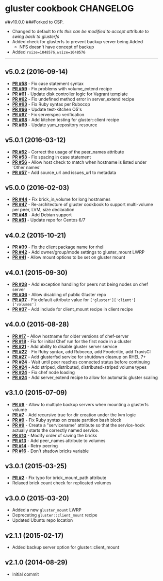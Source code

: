 # gluster cookbook CHANGELOG

##v10.0.0
###Forked to CSP.
- Changed to default to nfs _this can be modified to accept attribute to swing back to glusterfs_
- Added check for glusterfs to prevent backup server being Added
    - NFS doesn't have concept of backup
- Added `rsize=1048576,wsize=1048576`

---
## v5.0.2 (2016-09-14)
- **[PR #58](https://github.com/shortdudey123/chef-gluster/pull/58)** - Fix case statement syntax
- **[PR #59](https://github.com/shortdudey123/chef-gluster/pull/59)** - Fix problems with volume_extend recipe
- **[PR #61](https://github.com/shortdudey123/chef-gluster/pull/61)** - Update disk controller logic for Vagrant template
- **[PR #62](https://github.com/shortdudey123/chef-gluster/pull/62)** - Fix undefined method error in server_extend recipe
- **[PR #63](https://github.com/shortdudey123/chef-gluster/pull/63)** - Fix Ruby syntax per Rubocop
- **[PR #66](https://github.com/shortdudey123/chef-gluster/pull/66)** - Update test-kitchen OS's
- **[PR #67](https://github.com/shortdudey123/chef-gluster/pull/67)** - Fix serverspec verification
- **[PR #68](https://github.com/shortdudey123/chef-gluster/pull/68)** - Add kitchen testing for gluster::client recipe
- **[PR #69](https://github.com/shortdudey123/chef-gluster/pull/69)** - Update yum_repository resource

## v5.0.1 (2016-03-12)
- **[PR #52](https://github.com/shortdudey123/chef-gluster/pull/52)** - Correct the usage of the peer_names attribute
- **[PR #53](https://github.com/shortdudey123/chef-gluster/pull/53)** - Fix spacing in case statement
- **[PR #56](https://github.com/shortdudey123/chef-gluster/pull/56)** - Allow host check to match when hostname is listed under 'Other names'
- **[PR #57](https://github.com/shortdudey123/chef-gluster/pull/57)** - Add source_url and issues_url to metadata

## v5.0.0 (2016-02-03)
- **[PR #44](https://github.com/shortdudey123/chef-gluster/pull/44)** - Fix brick_in_volume for long hostnames
- **[PR #47](https://github.com/shortdudey123/chef-gluster/pull/47)** - Re-architecture of gluster cookbook to support multi-volume per peer, LVM, size declaration
- **[PR #48](https://github.com/shortdudey123/chef-gluster/pull/48)** - Add Debian support
- **[PR #51](https://github.com/shortdudey123/chef-gluster/pull/51)** - Update repo for Centos 6/7

## v4.0.2 (2015-10-21)
- **[PR #39](https://github.com/shortdudey123/chef-gluster/pull/39)** - Fix the client package name for rhel
- **[PR #42](https://github.com/shortdudey123/chef-gluster/pull/42)** - Add owner/group/mode settings to gluster_mount LWRP
- **[PR #41](https://github.com/shortdudey123/chef-gluster/pull/41)** - Allow mount options to be set on gluster mount

## v4.0.1 (2015-09-30)
- **[PR #28](https://github.com/shortdudey123/chef-gluster/pull/28)** - Add exception handling for peers not being nodes on chef server
- **[PR #36](https://github.com/shortdudey123/chef-gluster/pull/36)** - Allow disabling of public Gluster repo
- **[PR #37](https://github.com/shortdudey123/chef-gluster/pull/37)** - Fix default attribute value for `['gluster']['client']['volumes']`
- **[PR #37](https://github.com/shortdudey123/chef-gluster/pull/37)** - Add include for client_mount recipe in client recipe

## v4.0.0 (2015-08-28)
- **[PR #17](https://github.com/shortdudey123/chef-gluster/pull/17)** - Allow hostname for older versions of chef-server
- **[PR #18](https://github.com/shortdudey123/chef-gluster/pull/18)** - Fix for initial Chef run for the first node in a cluster
- **[PR #21](https://github.com/shortdudey123/chef-gluster/pull/21)** - Add ability to disable gluster server service
- **[PR #22](https://github.com/shortdudey123/chef-gluster/pull/22)** - Fix Ruby syntax, add Rubocop, add Foodcritic, add TravisCI
- **[PR #27](https://github.com/shortdudey123/chef-gluster/pull/27)** - Add glusterfsd service for shutdown cleanup on RHEL 7+
- **[PR #24](https://github.com/shortdudey123/chef-gluster/pull/24)** - Wait until peer reaches connected status before continuing
- **[PR #24](https://github.com/shortdudey123/chef-gluster/pull/24)** - Add striped, distributed, distributed-striped volume types
- **[PR #24](https://github.com/shortdudey123/chef-gluster/pull/24)** - Fix chef node loading
- **[PR #24](https://github.com/shortdudey123/chef-gluster/pull/24)** - Add server_extend recipe to allow for automatic gluster scaling

## v3.1.0 (2015-07-09)
- **[PR #6](https://github.com/shortdudey123/chef-gluster/pull/6)** - Allow to multiple backup servers when mounting a glusterfs volume
- **[PR #7](https://github.com/shortdudey123/chef-gluster/pull/7)** - Add recursive true for dir creation under the lvm logic
- **[PR #9](https://github.com/shortdudey123/chef-gluster/pull/9)** - Fix Ruby syntax on create partition bash block
- **[PR #9](https://github.com/shortdudey123/chef-gluster/pull/9)** - Create a "servicename" attribute so that the service-hook actually starts the correctly named service.
- **[PR #10](https://github.com/shortdudey123/chef-gluster/pull/10)** - Modify order of saving the bricks
- **[PR #13](https://github.com/shortdudey123/chef-gluster/pull/13)** - Add peer_names attribute to volumes
- **[PR #14](https://github.com/shortdudey123/chef-gluster/pull/14)** - Retry peering
- **[PR #16](https://github.com/shortdudey123/chef-gluster/pull/16)** - Don't shadow bricks variable

## v3.0.1 (2015-03-25)
- **[PR #2](https://github.com/shortdudey123/chef-gluster/pull/2)** - Fix typo for brick_mount_path attribute
- Relaxed brick count check for replicated volumes

## v3.0.0 (2015-03-20)
- Added a new `gluster_mount` LWRP
- Deprecating `gluster::client_mount` recipe
- Updated Ubuntu repo location

## v2.1.1 (2015-02-17)
- Added backup server option for gluster::client_mount


## v2.1.0 (2014-08-29)
- Initial commit
